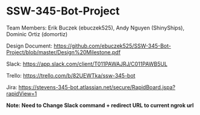 # SSW-345-Bot-Project

Team Members:
Erik Buczek (ebuczek525),
Andy Nguyen (ShinyShips),
Dominic Ortiz (domortiz)

Design Document:
https://github.com/ebuczek525/SSW-345-Bot-Project/blob/master/Design%20Milestone.pdf

Slack:
https://app.slack.com/client/T011PAWAJRJ/C011PAWB5UL

Trello:
https://trello.com/b/82UEWTka/ssw-345-bot

Jira:
https://stevens-345-bot.atlassian.net/secure/RapidBoard.jspa?rapidView=1

**Note: Need to Change Slack command + redirect URL to current ngrok url**
